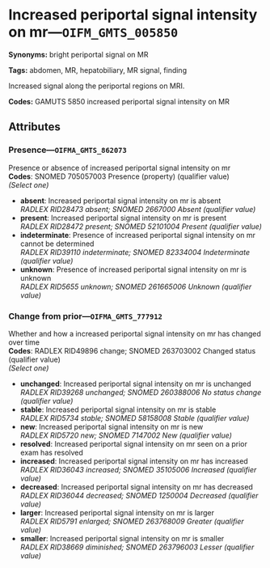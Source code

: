 # Increased periportal signal intensity on mr—`OIFM_GMTS_005850`

**Synonyms:** bright periportal signal on MR

**Tags:** abdomen, MR, hepatobiliary, MR signal, finding

Increased signal along the periportal regions on MRI.

**Codes:** GAMUTS 5850 increased periportal signal intensity on MR

## Attributes

### Presence—`OIFMA_GMTS_862073`

Presence or absence of increased periportal signal intensity on mr  
**Codes**: SNOMED 705057003 Presence (property) (qualifier value)  
*(Select one)*

- **absent**: Increased periportal signal intensity on mr is absent  
_RADLEX RID28473 absent; SNOMED 2667000 Absent (qualifier value)_
- **present**: Increased periportal signal intensity on mr is present  
_RADLEX RID28472 present; SNOMED 52101004 Present (qualifier value)_
- **indeterminate**: Presence of increased periportal signal intensity on mr cannot be determined  
_RADLEX RID39110 indeterminate; SNOMED 82334004 Indeterminate (qualifier value)_
- **unknown**: Presence of increased periportal signal intensity on mr is unknown  
_RADLEX RID5655 unknown; SNOMED 261665006 Unknown (qualifier value)_

### Change from prior—`OIFMA_GMTS_777912`

Whether and how a increased periportal signal intensity on mr has changed over time  
**Codes**: RADLEX RID49896 change; SNOMED 263703002 Changed status (qualifier value)  
*(Select one)*

- **unchanged**: Increased periportal signal intensity on mr is unchanged  
_RADLEX RID39268 unchanged; SNOMED 260388006 No status change (qualifier value)_
- **stable**: Increased periportal signal intensity on mr is stable  
_RADLEX RID5734 stable; SNOMED 58158008 Stable (qualifier value)_
- **new**: Increased periportal signal intensity on mr is new  
_RADLEX RID5720 new; SNOMED 7147002 New (qualifier value)_
- **resolved**: Increased periportal signal intensity on mr seen on a prior exam has resolved  
- **increased**: Increased periportal signal intensity on mr has increased  
_RADLEX RID36043 increased; SNOMED 35105006 Increased (qualifier value)_
- **decreased**: Increased periportal signal intensity on mr has decreased  
_RADLEX RID36044 decreased; SNOMED 1250004 Decreased (qualifier value)_
- **larger**: Increased periportal signal intensity on mr is larger  
_RADLEX RID5791 enlarged; SNOMED 263768009 Greater (qualifier value)_
- **smaller**: Increased periportal signal intensity on mr is smaller  
_RADLEX RID38669 diminished; SNOMED 263796003 Lesser (qualifier value)_